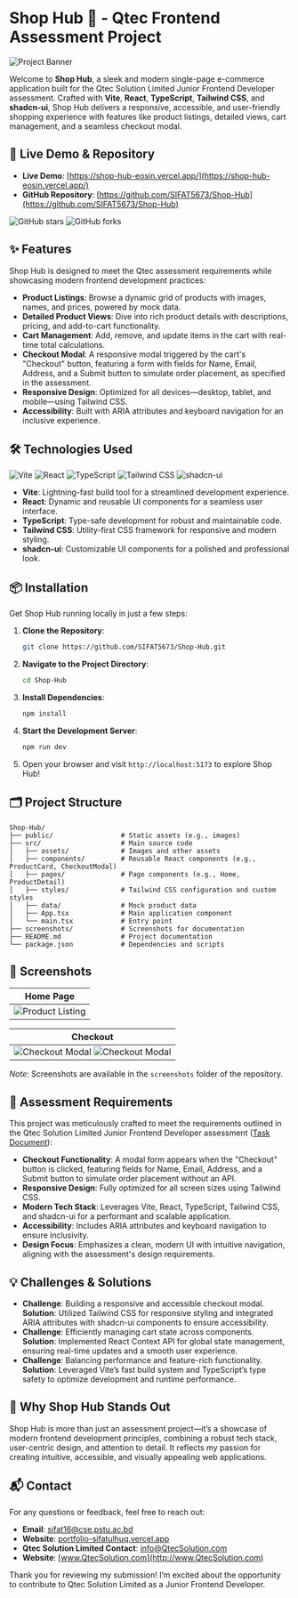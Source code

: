 # Shop Hub 🛒 - Qtec Frontend Assessment Project

![Project Banner](screenshots/shop-hub-banner.png)

Welcome to **Shop Hub**, a sleek and modern single-page e-commerce application built for the Qtec Solution Limited Junior Frontend Developer assessment. Crafted with **Vite**, **React**, **TypeScript**, **Tailwind CSS**, and **shadcn-ui**, Shop Hub delivers a responsive, accessible, and user-friendly shopping experience with features like product listings, detailed views, cart management, and a seamless checkout modal.

## 🚀 Live Demo & Repository

- **Live Demo**: [https://shop-hub-eosin.vercel.app/](https://shop-hub-eosin.vercel.app/)  
- **GitHub Repository**: [https://github.com/SIFAT5673/Shop-Hub](https://github.com/SIFAT5673/Shop-Hub)  

![GitHub stars](https://img.shields.io/github/stars/SIFAT5673/Shop-Hub?style=social) ![GitHub forks](https://img.shields.io/github/forks/SIFAT5673/Shop-Hub?style=social)

## ✨ Features

Shop Hub is designed to meet the Qtec assessment requirements while showcasing modern frontend development practices:

- **Product Listings**: Browse a dynamic grid of products with images, names, and prices, powered by mock data.  
- **Detailed Product Views**: Dive into rich product details with descriptions, pricing, and add-to-cart functionality.  
- **Cart Management**: Add, remove, and update items in the cart with real-time total calculations.  
- **Checkout Modal**: A responsive modal triggered by the cart's "Checkout" button, featuring a form with fields for Name, Email, Address, and a Submit button to simulate order placement, as specified in the assessment.  
- **Responsive Design**: Optimized for all devices—desktop, tablet, and mobile—using Tailwind CSS.  
- **Accessibility**: Built with ARIA attributes and keyboard navigation for an inclusive experience.  

## 🛠️ Technologies Used

![Vite](https://img.shields.io/badge/Vite-646CFF?style=flat&logo=vite&logoColor=white)
![React](https://img.shields.io/badge/React-61DAFB?style=flat&logo=react&logoColor=black)
![TypeScript](https://img.shields.io/badge/TypeScript-3178C6?style=flat&logo=typescript&logoColor=white)
![Tailwind CSS](https://img.shields.io/badge/Tailwind_CSS-38B2AC?style=flat&logo=tailwind-css&logoColor=white)
![shadcn-ui](https://img.shields.io/badge/shadcn--ui-000000?style=flat&logo=shadcn-ui)

- **Vite**: Lightning-fast build tool for a streamlined development experience.  
- **React**: Dynamic and reusable UI components for a seamless user interface.  
- **TypeScript**: Type-safe development for robust and maintainable code.  
- **Tailwind CSS**: Utility-first CSS framework for responsive and modern styling.  
- **shadcn-ui**: Customizable UI components for a polished and professional look.  

## 📦 Installation

Get Shop Hub running locally in just a few steps:

1. **Clone the Repository**:
   ```bash
   git clone https://github.com/SIFAT5673/Shop-Hub.git
   ```
2. **Navigate to the Project Directory**:
   ```bash
   cd Shop-Hub
   ```
3. **Install Dependencies**:
   ```bash
   npm install
   ```
4. **Start the Development Server**:
   ```bash
   npm run dev
   ```
5. Open your browser and visit `http://localhost:5173` to explore Shop Hub!

## 🗂️ Project Structure

```plaintext
Shop-Hub/
├── public/                 # Static assets (e.g., images)
├── src/                    # Main source code
│   ├── assets/             # Images and other assets
│   ├── components/         # Reusable React components (e.g., ProductCard, CheckoutModal)
│   ├── pages/              # Page components (e.g., Home, ProductDetail)
│   ├── styles/             # Tailwind CSS configuration and custom styles
│   ├── data/               # Mock product data
│   ├── App.tsx             # Main application component
│   └── main.tsx            # Entry point
├── screenshots/            # Screenshots for documentation
├── README.md               # Project documentation
└── package.json            # Dependencies and scripts
```

## 📸 Screenshots

| **Home Page** | 
|---------------|
| ![Product Listing](screenshots/product-listing.png) |

| **Checkout** | 
|--------------|
|![Checkout Modal](screenshots/checkout-modal1.png)  ![Checkout Modal](screenshots/checkout-modal2.png)|

*Note*: Screenshots are available in the `screenshots` folder of the repository.

## 🎯 Assessment Requirements

This project was meticulously crafted to meet the requirements outlined in the Qtec Solution Limited Junior Frontend Developer assessment ([Task Document](https://drive.google.com/file/d/1XJ8fW0S_w4LpwMIXFWPQ6cWvaB2RCdcF/view?usp=drive_link)):

- **Checkout Functionality**: A modal form appears when the "Checkout" button is clicked, featuring fields for Name, Email, Address, and a Submit button to simulate order placement without an API.  
- **Responsive Design**: Fully optimized for all screen sizes using Tailwind CSS.  
- **Modern Tech Stack**: Leverages Vite, React, TypeScript, Tailwind CSS, and shadcn-ui for a performant and scalable application.  
- **Accessibility**: Includes ARIA attributes and keyboard navigation to ensure inclusivity.  
- **Design Focus**: Emphasizes a clean, modern UI with intuitive navigation, aligning with the assessment's design requirements.

## 💡 Challenges & Solutions

- **Challenge**: Building a responsive and accessible checkout modal.  
  **Solution**: Utilized Tailwind CSS for responsive styling and integrated ARIA attributes with shadcn-ui components to ensure accessibility.  
- **Challenge**: Efficiently managing cart state across components.  
  **Solution**: Implemented React Context API for global state management, ensuring real-time updates and a smooth user experience.  
- **Challenge**: Balancing performance and feature-rich functionality.  
  **Solution**: Leveraged Vite’s fast build system and TypeScript’s type safety to optimize development and runtime performance.

## 🌟 Why Shop Hub Stands Out

Shop Hub is more than just an assessment project—it’s a showcase of modern frontend development principles, combining a robust tech stack, user-centric design, and attention to detail. It reflects my passion for creating intuitive, accessible, and visually appealing web applications.

## 📬 Contact

For any questions or feedback, feel free to reach out:  
- **Email**: sifat16@cse.pstu.ac.bd
- **Website**: [portfolio-sifatulhuq.vercel.app](https://portfolio-sifatulhuq.vercel.app/)
- **Qtec Solution Limited Contact**: [info@QtecSolution.com](mailto:info@QtecSolution.com)  
- **Website**: [www.QtecSolution.com](http://www.QtecSolution.com)

Thank you for reviewing my submission! I’m excited about the opportunity to contribute to Qtec Solution Limited as a Junior Frontend Developer.
